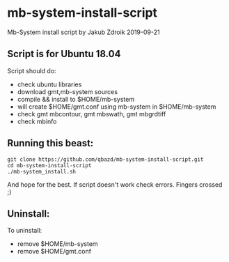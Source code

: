 # mb-system-install-script
Mb-System install script by Jakub Zdroik 2019-09-21

## Script is for Ubuntu 18.04 

Script should do:
- check ubuntu libraries
- download gmt,mb-system sources
- compile && install to $HOME/mb-system
- will create $HOME/gmt.conf using mb-system in $HOME/mb-system
- check gmt mbcontour, gmt mbswath, gmt mbgrdtiff
- check mbinfo 

## Running this beast:

    git clone https://github.com/qbazd/mb-system-install-script.git
    cd mb-system-install-script
    ./mb-system_install.sh

And hope for the best. If script doesn't work check errors.
Fingers crossed ;)


## Uninstall:

To uninstall:
  - remove $HOME/mb-system
  - remove $HOME/gmt.conf